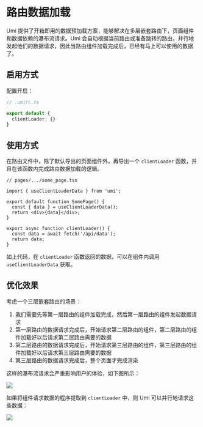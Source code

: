 # 路由数据加载

Umi 提供了开箱即用的数据预加载方案，能够解决在多层嵌套路由下，页面组件和数据依赖的瀑布流请求。Umi
会自动根据当前路由或准备跳转的路由，并行地发起他们的数据请求，因此当路由组件加载完成后，已经有马上可以使用的数据了。

## 启用方式

配置开启：

```ts
// .umirc.ts

export default {
  clientLoader: {}
}
```

## 使用方式

在路由文件中，除了默认导出的页面组件外，再导出一个 `clientLoader` 函数，并且在该函数内完成路由数据加载的逻辑。

```tsx
// pages/.../some_page.tsx

import { useClientLoaderData } from 'umi';

export default function SomePage() {
  const { data } = useClientLoaderData();
  return <div>{data}</div>;
}

export async function clientLoader() {
  const data = await fetch('/api/data');
  return data;
}
```

如上代码，在 `clientLoader` 函数返回的数据，可以在组件内调用 `useClientLoaderData` 获取。

## 优化效果

考虑一个三层嵌套路由的场景：

1. 我们需要先等第一层路由的组件加载完成，然后第一层路由的组件发起数据请求
2. 第一层路由的数据请求完成后，开始请求第二层路由的组件，第二层路由的组件加载好以后请求第二层路由需要的数据
3. 第二层路由的数据请求完成后，开始请求第三层路由的组件，第三层路由的组件加载好以后请求第三层路由需要的数据
4. 第三层路由的数据请求完成后，整个页面才完成渲染

这样的瀑布流请求会严重影响用户的体验，如下图所示：

![](https://img.alicdn.com/imgextra/i1/O1CN01OcsOL91CPw46Pm7vz_!!6000000000074-1-tps-600-556.gif)

如果将组件请求数据的程序提取到 `clientLoader` 中，则 Umi 可以并行地请求这些数据：

![](https://img.alicdn.com/imgextra/i3/O1CN01URnLH81un9EVYGeL9_!!6000000006081-1-tps-600-556.gif)
